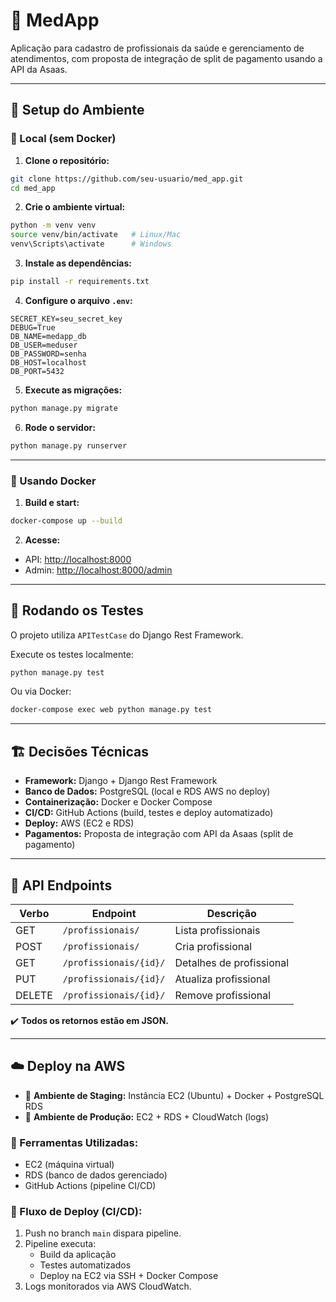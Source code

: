 
# 🏥 MedApp

Aplicação para cadastro de profissionais da saúde e gerenciamento de atendimentos, com proposta de integração de split de pagamento usando a API da Asaas.

---

## 🚀 Setup do Ambiente

### 🔧 Local (sem Docker)

1. **Clone o repositório:**

```bash
git clone https://github.com/seu-usuario/med_app.git
cd med_app
```

2. **Crie o ambiente virtual:**

```bash
python -m venv venv
source venv/bin/activate   # Linux/Mac
venv\Scripts\activate      # Windows
```

3. **Instale as dependências:**

```bash
pip install -r requirements.txt
```

4. **Configure o arquivo `.env`:**

```env
SECRET_KEY=seu_secret_key
DEBUG=True
DB_NAME=medapp_db
DB_USER=meduser
DB_PASSWORD=senha
DB_HOST=localhost
DB_PORT=5432
```

5. **Execute as migrações:**

```bash
python manage.py migrate
```

6. **Rode o servidor:**

```bash
python manage.py runserver
```

---

### 🐳 Usando Docker

1. **Build e start:**

```bash
docker-compose up --build
```

2. **Acesse:**

- API: [http://localhost:8000](http://localhost:8000)
- Admin: [http://localhost:8000/admin](http://localhost:8000/admin)

---

## 🧪 Rodando os Testes

O projeto utiliza `APITestCase` do Django Rest Framework.

Execute os testes localmente:

```bash
python manage.py test
```

Ou via Docker:

```bash
docker-compose exec web python manage.py test
```

---

## 🏗️ Decisões Técnicas

- **Framework:** Django + Django Rest Framework  
- **Banco de Dados:** PostgreSQL (local e RDS AWS no deploy)  
- **Containerização:** Docker e Docker Compose  
- **CI/CD:** GitHub Actions (build, testes e deploy automatizado)  
- **Deploy:** AWS (EC2 e RDS)  
- **Pagamentos:** Proposta de integração com API da Asaas (split de pagamento)  

---

## 🔗 API Endpoints

| Verbo | Endpoint                     | Descrição               |
|-------|-------------------------------|-------------------------|
| GET   | `/profissionais/`             | Lista profissionais     |
| POST  | `/profissionais/`             | Cria profissional       |
| GET   | `/profissionais/{id}/`        | Detalhes de profissional|
| PUT   | `/profissionais/{id}/`        | Atualiza profissional   |
| DELETE| `/profissionais/{id}/`        | Remove profissional     |

✔️ **Todos os retornos estão em JSON.**

---

## ☁️ Deploy na AWS

- 🔹 **Ambiente de Staging:** Instância EC2 (Ubuntu) + Docker + PostgreSQL RDS  
- 🔹 **Ambiente de Produção:** EC2 + RDS + CloudWatch (logs)  

### 🔧 Ferramentas Utilizadas:

- EC2 (máquina virtual)  
- RDS (banco de dados gerenciado)  
- GitHub Actions (pipeline CI/CD)  

### 🔄 Fluxo de Deploy (CI/CD):

1. Push no branch `main` dispara pipeline.  
2. Pipeline executa:
   - Build da aplicação
   - Testes automatizados
   - Deploy na EC2 via SSH + Docker Compose
3. Logs monitorados via AWS CloudWatch.
